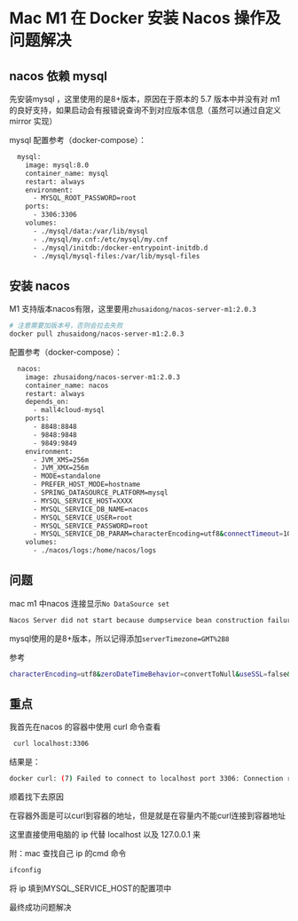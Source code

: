 # Mac M1 在 Docker 安装 Nacos 操作及问题解决

## nacos 依赖 mysql

先安装mysql ，这里使用的是8+版本，原因在于原本的 5.7 版本中并没有对 m1 的良好支持，如果启动会有报错说查询不到对应版本信息（虽然可以通过自定义 mirror 实现）

mysql 配置参考（docker-compose）：

```Bash
  mysql:
    image: mysql:8.0
    container_name: mysql
    restart: always
    environment:
      - MYSQL_ROOT_PASSWORD=root
    ports:
      - 3306:3306
    volumes:
      - ./mysql/data:/var/lib/mysql
      - ./mysql/my.cnf:/etc/mysql/my.cnf
      - ./mysql/initdb:/docker-entrypoint-initdb.d
      - ./mysql/mysql-files:/var/lib/mysql-files
```

## 安装 nacos

M1 支持版本nacos有限，这里要用`zhusaidong/nacos-server-m1:2.0.3`

```Bash
# 注意需要加版本号，否则会拉去失败
docker pull zhusaidong/nacos-server-m1:2.0.3

```

配置参考（docker-compose）：

```Bash
  nacos:
    image: zhusaidong/nacos-server-m1:2.0.3
    container_name: nacos
    restart: always
    depends_on:
      - mall4cloud-mysql
    ports:
      - 8848:8848
      - 9848:9848
      - 9849:9849
    environment:
      - JVM_XMS=256m
      - JVM_XMX=256m
      - MODE=standalone
      - PREFER_HOST_MODE=hostname
      - SPRING_DATASOURCE_PLATFORM=mysql
      - MYSQL_SERVICE_HOST=XXXX
      - MYSQL_SERVICE_DB_NAME=nacos
      - MYSQL_SERVICE_USER=root
      - MYSQL_SERVICE_PASSWORD=root
      - MYSQL_SERVICE_DB_PARAM=characterEncoding=utf8&connectTimeout=1000&socketTimeout=3000&autoReconnect=true&useUnicode=true&useSSL=false&serverTimezone==GMT%2B8
    volumes:
      - ./nacos/logs:/home/nacos/logs

```

## 问题

mac m1 中nacos 连接显示`No DataSource set`

```Bash
Nacos Server did not start because dumpservice bean construction failure : No DataSource set
```

mysql使用的是8+版本，所以记得添加`serverTimezone=GMT%2B8`

参考

```Bash
characterEncoding=utf8&zeroDateTimeBehavior=convertToNull&useSSL=false&useJDBCCompliantTimezoneShift=true&useLegacyDatetimeCode=false&serverTimezone=GMT%2B8&nullCatalogMeansCurrent=true&allowPublicKeyRetrieval=true
```

## 重点

我首先在nacos 的容器中使用 curl 命令查看

```Bash
 curl localhost:3306
```

结果是：

```Bash
docker curl: (7) Failed to connect to localhost port 3306: Connection refused
```

顺着找下去原因

在容器外面是可以curl到容器的地址，但是就是在容量内不能curl连接到容器地址

这里直接使用电脑的 ip 代替 localhost 以及 127.0.0.1 来

附：mac 查找自己 ip 的cmd 命令

```Bash
ifconfig
```

将 ip 填到MYSQL_SERVICE_HOST的配置项中

最终成功问题解决
